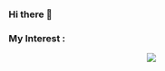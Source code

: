 ### Hi there 👋

### My Interest :
<p align="center">
  <a href="https://skillicons.dev">
    <img src="https://skillicons.dev/icons?i=ros,cpp,py,git,cpp,docker" />
  </a>
</p>
